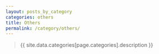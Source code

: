 ```yaml
---
layout: posts_by_category
categories: others
title: Others
permalink: /category/others/
---
```

> {{ site.data.categories[page.categories].description }}
